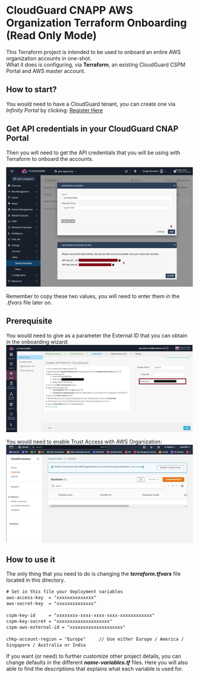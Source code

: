 # CloudGuard CNAPP AWS Organization Terraform Onboarding (Read Only Mode)
This Terraform project is intended to be used to onboard an entire AWS organization accounts in one-shot.     
What it does is configuring, via **Terraform**, an existing CloudGuard CSPM Portal and AWS master account.      
 
## How to start?
You would need to have a CloudGuard tenant, you can create one via *Infinity Portal* by clicking: [Register Here](https://portal.checkpoint.com/create-account)

## Get API credentials in your CloudGuard CNAP Portal
Then you will need to get the API credentials that you will be using with Terraform to onboard the accounts.

![Architectural Design](/zimages/create-cnapp-serviceaccount.jpg)

Remember to copy these two values, you will need to enter them in the *.tfvars* file later on.

## Prerequisite
You would need to give as a parameter the External ID that you can obtain in the onboarding wizard:
![AWS External ID](/zimages/aws-external-id.jpg)

You would need to enable Trust Access with AWS Organization:      
![AWS Trust Access](/zimages/aws-enable-trust-access.jpg)

## How to use it
The only thing that you need to do is changing the __*terraform.tfvars*__ file located in this directory.

```hcl
# Set in this file your deployment variables
aws-access-key  = "xxxxxxxxxxxxxx"
aws-secret-key  = "xxxxxxxxxxxxxx"

cspm-key-id     = "xxxxxxxx-xxxx-xxxx-xxxx-xxxxxxxxxxxx"
cspm-key-secret = "xxxxxxxxxxxxxxxxxxxx"
cspm-aws-external-id = "xxxxxxxxxxxxxxxxxxxx"

chkp-account-region = "Europe"     // Use either Europe / America / Singapore / Australia or India
```
If you want (or need) to further customize other project details, you can change defaults in the different __*name-variables.tf*__ files. Here you will also able to find the descriptions that explains what each variable is used for.
